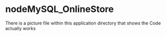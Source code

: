 # nodeMySQL_OnlineStore

There is a picture file within this application directory that shows the Code actually works
